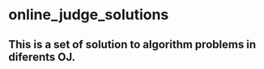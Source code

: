 online_judge_solutions
======================
This is a set of solution to algorithm problems in diferents OJ.
----------------------
